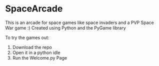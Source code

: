 # SpaceArcade
This is an arcade for space games like space invaders and a PVP Space War game :)
Created using Python and the PyGame library

To try the games out:
1. Download the repo
2. Open it in a python idle
3. Run the Welcome.py Page
